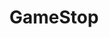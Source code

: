 ---
title: GameStop
crosslinks:
- NintendoSwitch
- TalesFromRetail
- gamecollecting
- IAmA
- gaming
- CompTIA
- PS4
- highqualitygifs
- iphone
- splatoon
- Android
- me_irl
- PS4Deals
- gamingsuggestions
- DestinyTheGame
- churning
- Target
- KingdomHearts
---